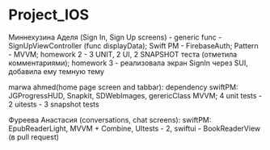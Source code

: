 # Project_IOS

Миннехузина Аделя (Sign In, Sign Up screens) - generic func - SignUpViewController (func displayData); Swift PM - FirebaseAuth; Pattern - MVVM; homework 2 - 3 UNIT, 2 UI, 2 SNAPSHOT теста (отметила комментариями); homework 3 - реализовала экран SignIn через SUI, добавила ему темную тему 

marwa ahmed(home page screen and tabbar): dependency swiftPM: JGProgressHUD, Snapkit, SDWebImages, gerericClass MVVM; 4 unit tests - 2 uitests - 3 snapshot tests

Фуреева Анастасия (conversations, chat screens): swiftPM: EpubReaderLight, MVVM + Combine, UItests - 2, swiftui - BookReaderView (в pull request)
